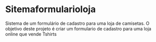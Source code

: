 # Sitemaformularioloja
Sistema de um formulário de cadastro para uma loja de camisetas.
O objetivo deste projeto é criar um formulario de cadastro para uma loja online que vende Tshirts

